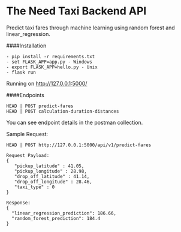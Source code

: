 # The Need Taxi Backend API
Predict taxi fares through machine learning using random forest and linear_regression.

####Installation
```
- pip install -r requirements.txt
- set FLASK_APP=app.py - Windows
- export FLASK_APP=hello.py - Unix
- flask run
```

Running on http://127.0.0.1:5000/


####Endpoints
```
HEAD | POST predict-fares
HEAD | POST calculation-duration-distances
```

You can see endpoint details in the postman collection.


Sample Request:

```
HEAD | POST http://127.0.0.1:5000/api/v1/predict-fares

Request Payload:
{
   "pickup_latitude" : 41.05,
   "pickup_longitude" : 28.98,
   "drop_off_latitude" : 41.14,
   "drop_off_longitude" : 28.46,
   "taxi_type" : 0
}

Response:
{
  "linear_regression_prediction": 186.66,
  "random_forest_prediction": 184.4
}
```

